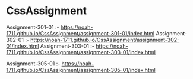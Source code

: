 # CssAssignment


Assignment-301-01 :-  https://noah-1711.github.io/CssAssignment/assignment-301-01/index.html
Assignment-302-01 :-  https://noah-1711.github.io/CssAssignment/assignment-302-01/index.html
Assignment-303-01 :-  https://noah-1711.github.io/CssAssignment/assignment-303-01/index.html



Assignment-305-01 :-  https://noah-1711.github.io/CssAssignment/assignment-305-01/index.html

